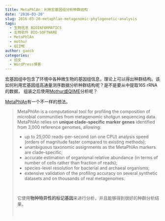 ```yaml
---
title: MetaPhlAn：利用宏基因组分析种群结构
date: '2016-03-20'
slug: 2016-03-20-metaphlan-metagenomic-phylogenetic-analysis
tags:
  - 生物信息 BIOINFORMATICS
  - 生物软件 BIO-SOFTWARE
  - MetaPhlAn
  - mothur
  - QIIME
author: gaoch
categories:
  - 旧文
  - WordPress博客
---
```



宏基因组中包含了环境中各种微生物的基因组信息，理论上可以得出种群结构。该如何利用宏基因组高通量测序数据分析种群结构呢？是不是要从中提取16S
rRNA的数据，
组装之后使用[Mothur或QIIME](http://bio-spring.top/mothur-and-qiime/)分析呢？

[MetaPhlAn](http://huttenhower.sph.harvard.edu/metaphlan)有一个不一样的想法。

> MetaPhlAn is a computational tool for profiling the composition of
> microbial communities from metagenomic shotgun sequencing data.
> MetaPhlAn relies on **unique clade-specific marker genes** identified
> from 3,000 reference genomes, allowing:
>
> -   up to 25,000 reads-per-second (on one CPU) analysis speed (orders
>     of magnitude faster compared to existing methods);
> -   unambiguous taxonomic assignments as the MetaPhlAn markers are
>     clade-specific;
> -   accurate estimation of organismal relative abundance (in terms of
>     number of cells rather than fraction of reads);
> -   species-level resolution for bacterial and archaeal organisms;
> -   extensive validation of the profiling accuracy on several
>     synthetic datasets and on thousands of real metagenomes.
>
>  
>
> 它使用**物种特异性的标记基因**来进行分析，并且能够得到很好的种群分析结果。
>
>  
